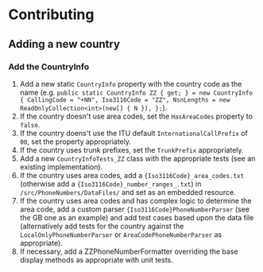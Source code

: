 # Contributing

## Adding a new country

### Add the CountryInfo

1. Add a new static `CountryInfo` property with the country code as the name (e.g. `public static CountryInfo ZZ { get; } = new CountryInfo { CallingCode = "+NN", Iso3116Code = "ZZ", NsnLengths = new ReadOnlyCollection<int>(new[] { N }), };`).
2. If the country doesn't use area codes, set the `HasAreaCodes` property to `false`.
3. If the country doens't use the ITU default `InternationalCallPrefix` of `00`, set the property appropriately.
4. If the country uses trunk prefixes, set the `TrunkPrefix` appropriately.
5. Add a new `CountryInfoTests_ZZ` class with the appropriate tests (see an existing implementation).
6. If the country uses area codes, add a `{Iso3116Code}_area_codes.txt` (otherwise add a `{Iso3116Code}_number_ranges_.txt`) in `/src/PhoneNumbers/DataFiles/` and set as an embedded resource.
7. If the country uses area codes and has complex logic to determine the area code, add a custom parser `{Iso3116Code}PhoneNumberParser` (see the GB one as an example) and add test cases based upon the data file (alternatively add tests for the country against the `LocalOnlyPhoneNumberParser` or `AreaCodePhoneNumberParser` as appropriate).
8. If necessary, add a ZZPhoneNumberFormatter overriding the base display methods as appropriate with unit tests.
